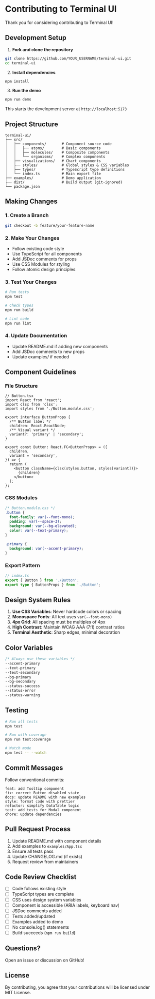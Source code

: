 # Contributing to Terminal UI

Thank you for considering contributing to Terminal UI!

## Development Setup

1. **Fork and clone the repository**

```bash
git clone https://github.com/YOUR_USERNAME/terminal-ui.git
cd terminal-ui
```

2. **Install dependencies**

```bash
npm install
```

3. **Run the demo**

```bash
npm run demo
```

This starts the development server at `http://localhost:5173`

## Project Structure

```
terminal-ui/
├── src/
│   ├── components/       # Component source code
│   │   ├── atoms/        # Basic components
│   │   ├── molecules/    # Composite components
│   │   └── organisms/    # Complex components
│   ├── visualizations/   # Chart components
│   ├── styles/           # Global styles & CSS variables
│   ├── types/            # TypeScript type definitions
│   └── index.ts          # Main export file
├── examples/             # Demo application
├── dist/                 # Build output (git-ignored)
└── package.json
```

## Making Changes

### 1. Create a Branch

```bash
git checkout -b feature/your-feature-name
```

### 2. Make Your Changes

- Follow existing code style
- Use TypeScript for all components
- Add JSDoc comments for props
- Use CSS Modules for styling
- Follow atomic design principles

### 3. Test Your Changes

```bash
# Run tests
npm test

# Check types
npm run build

# Lint code
npm run lint
```

### 4. Update Documentation

- Update README.md if adding new components
- Add JSDoc comments to new props
- Update examples/ if needed

## Component Guidelines

### File Structure

```tsx
// Button.tsx
import React from 'react';
import clsx from 'clsx';
import styles from './Button.module.css';

export interface ButtonProps {
  /** Button label */
  children: React.ReactNode;
  /** Visual variant */
  variant?: 'primary' | 'secondary';
}

export const Button: React.FC<ButtonProps> = ({
  children,
  variant = 'secondary',
}) => {
  return (
    <button className={clsx(styles.button, styles[variant])}>
      {children}
    </button>
  );
};
```

### CSS Modules

```css
/* Button.module.css */
.button {
  font-family: var(--font-mono);
  padding: var(--space-3);
  background: var(--bg-elevated);
  color: var(--text-primary);
}

.primary {
  background: var(--accent-primary);
}
```

### Export Pattern

```ts
// index.ts
export { Button } from './Button';
export type { ButtonProps } from './Button';
```

## Design System Rules

1. **Use CSS Variables**: Never hardcode colors or spacing
2. **Monospace Fonts**: All text uses `var(--font-mono)`
3. **4px Grid**: All spacing must be multiples of 4px
4. **High Contrast**: Maintain WCAG AAA (7:1) contrast ratios
5. **Terminal Aesthetic**: Sharp edges, minimal decoration

## Color Variables

```css
/* Always use these variables */
--accent-primary
--text-primary
--text-secondary
--bg-primary
--bg-secondary
--status-success
--status-error
--status-warning
```

## Testing

```bash
# Run all tests
npm test

# Run with coverage
npm run test:coverage

# Watch mode
npm test -- --watch
```

## Commit Messages

Follow conventional commits:

```
feat: add Tooltip component
fix: correct Button disabled state
docs: update README with new examples
style: format code with prettier
refactor: simplify DataTable logic
test: add tests for Modal component
chore: update dependencies
```

## Pull Request Process

1. Update README.md with component details
2. Add examples to `examples/App.tsx`
3. Ensure all tests pass
4. Update CHANGELOG.md (if exists)
5. Request review from maintainers

## Code Review Checklist

- [ ] Code follows existing style
- [ ] TypeScript types are complete
- [ ] CSS uses design system variables
- [ ] Component is accessible (ARIA labels, keyboard nav)
- [ ] JSDoc comments added
- [ ] Tests added/updated
- [ ] Examples added to demo
- [ ] No console.log() statements
- [ ] Build succeeds (`npm run build`)

## Questions?

Open an issue or discussion on GitHub!

## License

By contributing, you agree that your contributions will be licensed under MIT License.
